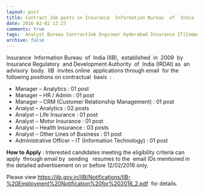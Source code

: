 ```yaml
---
layout: post
title: Contract Job posts in Insurance  Information Bureau  of  India last date 12th Feb-2016   
date: 2016-02-02 12:27
comments: true
tags:  Analyst Bureau ContractJob Engineer Hyderabad Insurance IT(Computer) Manager Mathematics Officer Online Statistics 
archive: false
---
```

Insurance  Information Bureau  of  India (IIB),  established  in  2009  by Insurance Regulatory  and Development Authority  of  India (IRDAI) as  an  advisory  body.  IIB  invites online  applications through email  for the following positions on contractual  basis  :  


- Manager – Analytics : 01 post
- Manager – HR / Admin : 01 post
- Manager – CRM (Customer Relationship Management) : 01 post
- Analyst – Analytics : 02 posts
- Analyst – Life Insurance : 01 post
- Analyst – Motor Insurance : 01 post
- Analyst – Health Insurance : 03 posts
- Analyst – Other Lines of Business : 01 post
- Administrative Officer – IT (Information Technology) : 01 post 

**How to Apply** : Interested candidates meeting the eligibility criteria can apply  through email by  sending   resumes to the  email IDs mentioned in the detailed advertisement on or before 12/02/2016 only.     

Please view <https://iib.gov.in/IIB/Notifications/IIB-%20Employment%20Notification%20for%202016_2.pdf>  for details.



